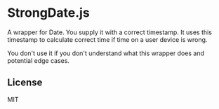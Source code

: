 # StrongDate.js

A wrapper for Date.
You supply it with a correct timestamp.
It uses this timestamp to calculate correct time if time on a user device is wrong.

You don't use it if you don't understand what this wrapper does and potential edge cases.

## License

MIT

